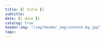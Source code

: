 ```yaml
---
title: {{ title }}
subtitle:
date: {{ date }}
catalog: true
header-img: "/img/header_img/content-bg.jpg"
tags:
---
```

